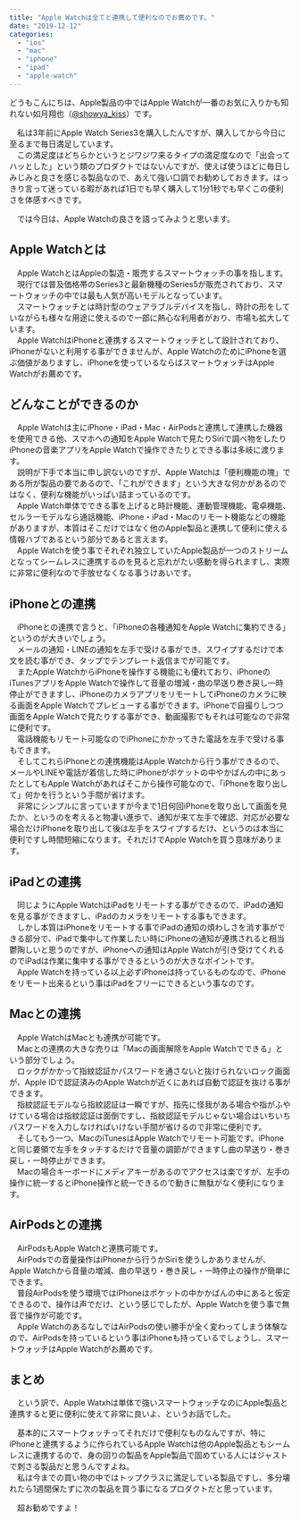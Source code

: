 ```yaml
---
title: "Apple Watchは全てと連携して便利なのでお薦めです。"
date: "2019-12-12"
categories: 
  - "ios"
  - "mac"
  - "iphone"
  - "ipad"
  - "apple-watch"
---
```


どうもこんにちは、Apple製品の中ではApple Watchが一番のお気に入りかも知れない如月翔也（[@showya\_kiss](http://twitter.com/showya_kiss)）です。  
  
　私は3年前にApple Watch Series3を購入したんですが、購入してから今日に至るまで毎日満足しています。  
　この満足度はどちらかというとジワジワ来るタイプの満足度なので「出会ってハッとした」という類のプロダクトではないんですが、使えば使うほどに毎日しみじみと良さを感じる製品なので、あえて強い口調でお勧めしておきます。はっきり言って迷っている暇があれば1日でも早く購入して1分1秒でも早くこの便利さを体感すべきです。  
  
　では今日は、Apple Watchの良さを語ってみようと思います。  

## Apple Watchとは

　Apple WatchとはAppleの製造・販売するスマートウォッチの事を指します。  
　現行では普及価格帯のSeries3と最新機種のSeries5が販売されており、スマートウォッチの中では最も人気が高いモデルとなっています。  
　スマートウォッチとは時計型のウェアラブルデバイスを指し、時計の形をしていながらも様々な用途に使えるので一部に熱心な利用者がおり、市場も拡大しています。  
　Apple WatchはiPhoneと連携するスマートウォッチとして設計されており、iPhoneがないと利用する事ができませんが、Apple WatchのためにiPhoneを選ぶ価値がありますし、iPhoneを使っているならばスマートウォッチはApple Watchがお薦めです。  

## どんなことができるのか

　Apple Watchは主にiPhone・iPad・Mac・AirPodsと連携して連携した機器を使用できる他、スマホへの通知をApple Watchで見たりSiriで調べ物をしたりiPhoneの音楽アプリをApple Watchで操作できたりとできる事は多岐に渡ります。  
　説明が下手で本当に申し訳ないのですが、Apple Watchは「便利機能の塊」である所が製品の要であるので、「これができます」という大きな何かがあるのではなく、便利な機能がいっぱい詰まっているのです。  
　Apple Watch単体でできる事を上げると時計機能、運動管理機能、電卓機能、セルラーモデルなら通話機能、iPhone・iPad・Macのリモート機能などの機能がありますが、本質はそこだけではなく他のApple製品と連携して便利に使える情報ハブであるという部分であると言えます。  
　Apple Watchを使う事でそれぞれ独立していたApple製品が一つのストリームとなってシームレスに連携するのを見ると忘れがたい感動を得られますし、実際に非常に便利なので手放せなくなる事うけあいです。  

## iPhoneとの連携

　iPhoneとの連携で言うと、「iPhoneの各種通知をApple Watchに集約できる」というのが大きいでしょう。  
　メールの通知・LINEの通知を左手で受ける事ができ、スワイプするだけで本文を読む事ができ、タップでテンプレート返信までが可能です。  
　またApple WatchからiPhoneを操作する機能にも優れており、iPhoneのiTunesアプリをApple Watchで操作して音量の増減・曲の早送り巻き戻し一時停止ができますし、iPhoneのカメラアプリをリモートしてiPhoneのカメラに映る画面をApple Watchでプレビューする事ができます。iPhoneで自撮りしつつ画面をApple Watchで見たりする事ができ、動画撮影でもそれは可能なので非常に便利です。  
　電話機能もリモート可能なのでiPhoneにかかってきた電話を左手で受ける事もできます。  
　そしてこれらiPhoneとの連携機能はApple Watchから行う事ができるので、メールやLINEや電話が着信した時にiPhoneがポケットの中やかばんの中にあったとしてもApple Watchがあればそこから操作可能なので、「iPhoneを取り出して」何かを行うという手間が省けます。  
　非常にシンプルに言っていますが今まで1日何回iPhoneを取り出して画面を見たか、というのを考えると物凄い進歩で、通知が来て左手で確認、対応が必要な場合だけiPhoneを取り出して後は左手をスワイプするだけ、というのは本当に便利ですし時間短縮になります。それだけでApple Watchを買う意味があります。  

## iPadとの連携

　同じようにApple WatchはiPadをリモートする事ができるので、iPadの通知を見る事ができますし、iPadのカメラをリモートする事もできます。  
　しかし本質はiPhoneをリモートする事でiPadの通知の煩わしさを消す事ができる部分で、iPadで集中して作業したい時にiPhoneの通知が連携されると相当鬱陶しいと思うのですが、iPhoneへの通知はApple Watchが引き受けてくれるのでiPadは作業に集中する事ができるというのが大きなポイントです。  
　Apple Watchを持っている以上必ずiPhoneは持っているものなので、iPhoneをリモート出来るという事はiPadをフリーにできるという事なのです。  

## Macとの連携

　Apple WatchはMacとも連携が可能です。  
　Macとの連携の大きな売りは「Macの画面解除をApple Watchでできる」という部分でしょう。  
　ロックがかかって指紋認証かパスワードを通さないと抜けられないロック画面が、Apple IDで認証済みのApple Watchが近くにあれば自動で認証を抜ける事ができます。  
　指紋認証モデルなら指紋認証は一瞬ですが、指先に怪我がある場合や指がふやけている場合は指紋認証は面倒ですし、指紋認証モデルじゃない場合はいちいちパスワードを入力しなければいけない手間が省けるので非常に便利です。  
　そしてもう一つ、MacのiTunesはApple Watchでリモート可能です。iPhoneと同じ要領で左手をタッチするだけで音量の調節ができますし曲の早送り・巻き戻し・一時停止ができます。  
　Macの場合キーボードにメディアキーがあるのでアクセスは楽ですが、左手の操作に統一するとiPhone操作と統一できるので動きに無駄がなく便利になります。  

## AirPodsとの連携

　AirPodsもApple Watchと連携可能です。  
　AirPodsでの音量操作はiPhoneから行うかSiriを使うしかありませんが、Apple Watchから音量の増減、曲の早送り・巻き戻し・一時停止の操作が簡単にできます。  
　普段AirPodsを使う環境ではiPhoneはポケットの中かかばんの中にあると仮定できるので、操作は声でだけ、という感じでしたが、Apple Watchを使う事で無音で操作が可能です。  
　Apple WatchのあるなしではAirPodsの使い勝手が全く変わってしまう体験なので、AirPodsを持っているという事はiPhoneも持っているでしょうし、スマートウォッチはApple Watchがお薦めです。

## まとめ

　という訳で、Apple Watxhは単体で強いスマートウォッチなのにApple製品と連携すると更に便利に使えて非常に良いよ、というお話でした。  
  
　基本的にスマートウォッチってそれだけで便利なものなんですが、特にiPhoneと連携するように作られているApple Watchは他のApple製品ともシームレスに連携するので、身の回りの製品をApple製品で固めている人にはジャストで刺さる製品だと思うんですよね。  
　私は今までの買い物の中ではトップクラスに満足している製品ですし、多分壊れたら1週間保たずに次の製品を買う事になるプロダクトだと思っています。  
  
　超お勧めですよ！
